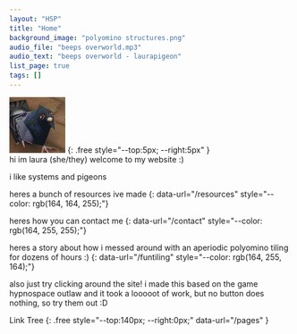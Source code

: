 ```yaml
---
layout: "HSP"
title: "Home"
background_image: "polyomino structures.png"
audio_file: "beeps overworld.mp3"
audio_text: "beeps overworld - laurapigeon"
list_page: true
tags: []
---
```


<img src="/user_resources/images/poly pigeon.png">
{: .free style="--top:5px; --right:5px" }

<div class="free" style="--top:10px; --left:20px; --width:260px">
hi im laura (she/they) welcome to my website :)

i like systems and pigeons

heres a bunch of resources ive made
{: data-url="/resources" style="--color: rgb(164, 164, 255);"}

heres how you can contact me
{: data-url="/contact" style="--color: rgb(164, 255, 255);"}

heres a story about how i messed around with an aperiodic polyomino tiling for dozens of hours :)
{: data-url="/funtiling" style="--color: rgb(164, 255, 164);"}

also just try clicking around the site! i made this based on the game hypnospace outlaw and it took a looooot of work, but no button does nothing, so try them out :D
</div>

Link Tree
{: .free style="--top:140px; --right:0px;" data-url="/pages" }
